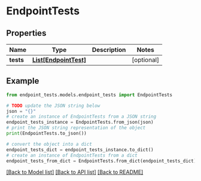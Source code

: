# EndpointTests


## Properties

Name | Type | Description | Notes
------------ | ------------- | ------------- | -------------
**tests** | [**List[EndpointTest]**](EndpointTest.md) |  | [optional] 

## Example

```python
from endpoint_tests.models.endpoint_tests import EndpointTests

# TODO update the JSON string below
json = "{}"
# create an instance of EndpointTests from a JSON string
endpoint_tests_instance = EndpointTests.from_json(json)
# print the JSON string representation of the object
print(EndpointTests.to_json())

# convert the object into a dict
endpoint_tests_dict = endpoint_tests_instance.to_dict()
# create an instance of EndpointTests from a dict
endpoint_tests_from_dict = EndpointTests.from_dict(endpoint_tests_dict)
```
[[Back to Model list]](../README.md#documentation-for-models) [[Back to API list]](../README.md#documentation-for-api-endpoints) [[Back to README]](../README.md)


